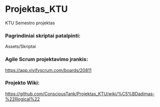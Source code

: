 # Projektas_KTU
KTU Semestro projektas

### Pagrindiniai skriptai patalpinti:
Assets/Skriptai

### Agile Scrum projektavimo įrankis:
https://app.vivifyscrum.com/boards/20811


### Projekto Wiki:
https://github.com/ConsciousTank/Projektas_KTU/wiki/%C5%BDadimas-%22Illogical%22
